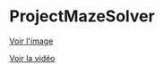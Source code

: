# ProjectMazeSolver
[Voir l'image](my-maze-app/src/assets/image.png)

[Voir la vidéo](my-maze-app/src/assets/demo.mp4)

